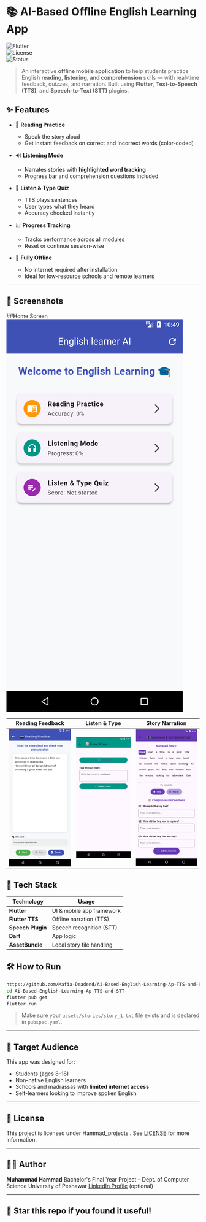 

# 📚 AI-Based Offline English Learning App

![Flutter](https://img.shields.io/badge/Flutter-Framework-blue)  
![License](https://img.shields.io/badge/License-MIT-brightgreen)  
![Status](https://img.shields.io/badge/Status-Completed-success)

> An interactive **offline mobile application** to help students practice English **reading, listening, and comprehension** skills — with real-time feedback, quizzes, and narration. Built using **Flutter**, **Text-to-Speech (TTS)**, and **Speech-to-Text (STT)** plugins.



## ✨ Features

- 🎤 **Reading Practice**
  - Speak the story aloud
  - Get instant feedback on correct and incorrect words (color-coded)

- 🔊 **Listening Mode**
  - Narrates stories with **highlighted word tracking**
  - Progress bar and comprehension questions included

- 📝 **Listen & Type Quiz**
  - TTS plays sentences
  - User types what they heard
  - Accuracy checked instantly

- 📈 **Progress Tracking**
  - Tracks performance across all modules
  - Reset or continue session-wise

- 🚀 **Fully Offline**
  - No internet required after installation
  - Ideal for low-resource schools and remote learners

---

## 📱 Screenshots
##Home Screen
![](assets/screenshots/home_screen.png)


| Reading Feedback | Listen & Type | Story Narration |
|------------------|---------------|-----------------|
| ![](assets/screenshots/Reading.png) | ![](assets/screenshots/quiz.png) | ![](assets/screenshots/listening.png) |



## 🧱 Tech Stack

| Technology      | Usage                        |
|----------------|------------------------------|
| **Flutter**     | UI & mobile app framework    |
| **Flutter TTS** | Offline narration (TTS)      |
| **Speech Plugin** | Speech recognition (STT)   |
| **Dart**        | App logic                    |
| **AssetBundle** | Local story file handling    |



## 🛠️ How to Run

```bash
https://github.com/Mafia-Deadend/Ai-Based-English-Learning-Ap-TTS-and-STT-.git
cd Ai-Based-English-Learning-Ap-TTS-and-STT-
flutter pub get
flutter run
````

> Make sure your `assets/stories/story_1.txt` file exists and is declared in `pubspec.yaml`.

---

## 🎯 Target Audience

This app was designed for:

* Students (ages 8–18)
* Non-native English learners
* Schools and madrassas with **limited internet access**
* Self-learners looking to improve spoken English

---

## 📄 License

This project is licensed under Hammad_projects .
See [LICENSE](LICENSE) for more information.

---

## 👨‍💻 Author

**Muhammad Hammad**
Bachelor's Final Year Project – Dept. of Computer Science
University of Peshawar
[LinkedIn Profile](https://www.linkedin.com/in/your-profile) (optional)

---

## 🌟 Star this repo if you found it useful!


